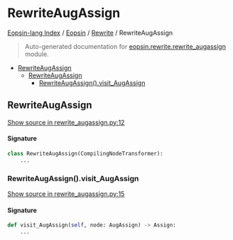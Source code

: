 # RewriteAugAssign

[Eopsin-lang Index](../../README.md#eopsin-lang-index) /
[Eopsin](../index.md#eopsin) /
[Rewrite](./index.md#rewrite) /
RewriteAugAssign

> Auto-generated documentation for [eopsin.rewrite.rewrite_augassign](https://github.com/ImperatorLang/eopsin/blob/main/eopsin/rewrite/rewrite_augassign.py) module.

- [RewriteAugAssign](#rewriteaugassign)
  - [RewriteAugAssign](#rewriteaugassign-1)
    - [RewriteAugAssign().visit_AugAssign](#rewriteaugassign()visit_augassign)

## RewriteAugAssign

[Show source in rewrite_augassign.py:12](https://github.com/ImperatorLang/eopsin/blob/main/eopsin/rewrite/rewrite_augassign.py#L12)

#### Signature

```python
class RewriteAugAssign(CompilingNodeTransformer):
    ...
```

### RewriteAugAssign().visit_AugAssign

[Show source in rewrite_augassign.py:15](https://github.com/ImperatorLang/eopsin/blob/main/eopsin/rewrite/rewrite_augassign.py#L15)

#### Signature

```python
def visit_AugAssign(self, node: AugAssign) -> Assign:
    ...
```